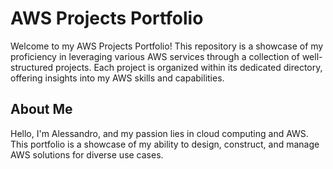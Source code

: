 # AWS Projects Portfolio

Welcome to my AWS Projects Portfolio! This repository is a showcase of my proficiency in leveraging various AWS services through a collection of well-structured projects. Each project is organized within its dedicated directory, offering insights into my AWS skills and capabilities.

## About Me

Hello, I'm Alessandro, and my passion lies in cloud computing and AWS. This portfolio is a showcase of my ability to design, construct, and manage AWS solutions for diverse use cases. 
